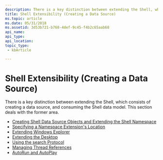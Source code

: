 ```yaml
---
description: There is a key distinction between extending the Shell, which consists of creating a data source, and consuming the Shell data model. This section deals with the former area.
title: Shell Extensibility (Creating a Data Source)
ms.topic: article
ms.date: 05/31/2018
ms.assetid: 3d53b721-b768-4def-9c45-f4b2c65aab68
api_name: 
api_type: 
api_location: 
topic_type: 
 - kbArticle

---
```


# Shell Extensibility (Creating a Data Source)

There is a key distinction between extending the Shell, which consists of creating a data source, and consuming the Shell data model. This section deals with the former area.

-   [Creating Shell Data Source Objects and Extending the Shell Namespace](creating-shell-data-source-objects-and-extending-the-shell-namespace-bumper.md)
-   [Specifying a Namespace Extension's Location](nse-junction.md)
-   [Extending Windows Explorer](extending-explorer-bumper.md)
-   [Extending the Desktop](extending-the-desktop-bumper.md)
-   [Using the search Protocol](search-protocol.md)
-   [Managing Thread References](managing-thread-references.md)
-   [AutoRun and AutoPlay](autorun-and-autoplay-bumper.md)

 

 



